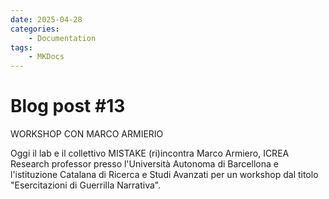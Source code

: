 ```yaml
---
date: 2025-04-28
categories:
    - Documentation
tags:
    - MKDocs
---
```


# Blog post #13

WORKSHOP CON MARCO ARMIERIO

Oggi il lab e il collettivo MISTAKE (ri)incontra Marco Armiero, ICREA Research professor presso l'Università Autonoma di Barcellona e l'istituzione Catalana di Ricerca e Studi Avanzati per un workshop dal titolo "Esercitazioni di Guerrilla Narrativa".